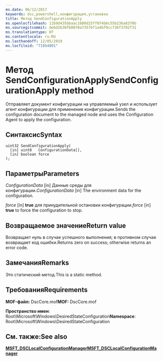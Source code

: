 ```yaml
---
ms.date: 06/12/2017
keywords: dsc,powershell,конфигурация,установка
title: Метод SendConfigurationApply
ms.openlocfilehash: 11b9d435bbaac1600d25ff074b6c55b236a8378b
ms.sourcegitcommit: debd2b38fb8070a7357bf1a4bf9cc736f3702f31
ms.translationtype: HT
ms.contentlocale: ru-RU
ms.lasthandoff: 12/05/2019
ms.locfileid: "71954891"
---
```

# <a name="sendconfigurationapply-method"></a><span data-ttu-id="b9d1f-103">Метод SendConfigurationApply</span><span class="sxs-lookup"><span data-stu-id="b9d1f-103">SendConfigurationApply method</span></span>

<span data-ttu-id="b9d1f-104">Отправляет документ конфигурации на управляемый узел и использует агент конфигурации для применения конфигурации.</span><span class="sxs-lookup"><span data-stu-id="b9d1f-104">Sends the configuration document to the managed node and uses the Configuration Agent to apply the configuration.</span></span>

## <a name="syntax"></a><span data-ttu-id="b9d1f-105">Синтаксис</span><span class="sxs-lookup"><span data-stu-id="b9d1f-105">Syntax</span></span>

```mof
uint32 SendConfigurationApply(
  [in] uint8   ConfigurationData[],
  [in] boolean force
);
```

## <a name="parameters"></a><span data-ttu-id="b9d1f-106">Параметры</span><span class="sxs-lookup"><span data-stu-id="b9d1f-106">Parameters</span></span>

<span data-ttu-id="b9d1f-107">*ConfigurationData* \[in\] Данные среды для конфигурации.</span><span class="sxs-lookup"><span data-stu-id="b9d1f-107">*ConfigurationData* \[in\] The environment data for the configuration.</span></span>

<span data-ttu-id="b9d1f-108">*force* \[in\] **true** для принудительной остановки конфигурации.</span><span class="sxs-lookup"><span data-stu-id="b9d1f-108">*force* \[in\] **true** to force the configuration to stop.</span></span>

## <a name="return-value"></a><span data-ttu-id="b9d1f-109">Возвращаемое значение</span><span class="sxs-lookup"><span data-stu-id="b9d1f-109">Return value</span></span>

<span data-ttu-id="b9d1f-110">Возвращает нуль в случае успешного выполнения; в противном случае возвращает код ошибки.</span><span class="sxs-lookup"><span data-stu-id="b9d1f-110">Returns zero on success; otherwise returns an error code.</span></span>

## <a name="remarks"></a><span data-ttu-id="b9d1f-111">Замечания</span><span class="sxs-lookup"><span data-stu-id="b9d1f-111">Remarks</span></span>

<span data-ttu-id="b9d1f-112">Это статический метод.</span><span class="sxs-lookup"><span data-stu-id="b9d1f-112">This is a static method.</span></span>

## <a name="requirements"></a><span data-ttu-id="b9d1f-113">Требования</span><span class="sxs-lookup"><span data-stu-id="b9d1f-113">Requirements</span></span>

<span data-ttu-id="b9d1f-114">**MOF-файл:** DscCore.mof</span><span class="sxs-lookup"><span data-stu-id="b9d1f-114">**MOF:** DscCore.mof</span></span>

<span data-ttu-id="b9d1f-115">**Пространство имен**: Root\Microsoft\Windows\DesiredStateConfiguration</span><span class="sxs-lookup"><span data-stu-id="b9d1f-115">**Namespace**: Root\Microsoft\Windows\DesiredStateConfiguration</span></span>

## <a name="see-also"></a><span data-ttu-id="b9d1f-116">См. также:</span><span class="sxs-lookup"><span data-stu-id="b9d1f-116">See also</span></span>

[<span data-ttu-id="b9d1f-117">**MSFT_DSCLocalConfigurationManager**</span><span class="sxs-lookup"><span data-stu-id="b9d1f-117">**MSFT_DSCLocalConfigurationManager**</span></span>](msft-dsclocalconfigurationmanager.md)
